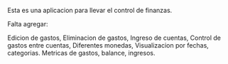 Esta es una aplicacion para llevar el control de finanzas.

Falta agregar: 

Edicion de gastos,
Eliminacion de gastos,
Ingreso de cuentas,
Control de gastos entre cuentas,
Diferentes monedas,
Visualizacion por fechas, categorias.
Metricas de gastos, balance, ingresos.
